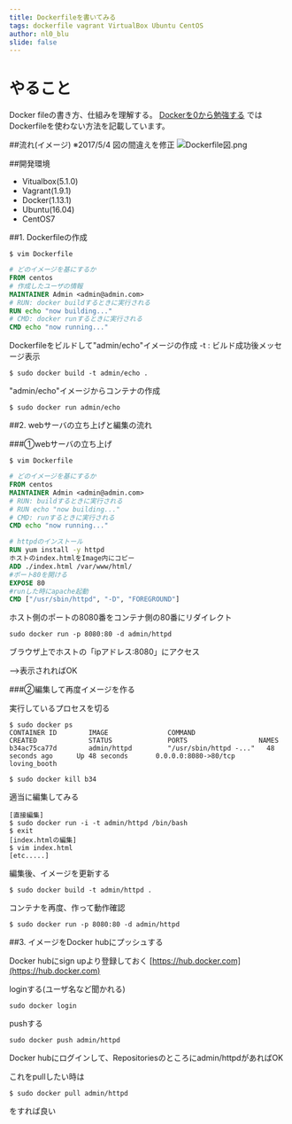 ```yaml
---
title: Dockerfileを書いてみる
tags: dockerfile vagrant VirtualBox Ubuntu CentOS
author: nl0_blu
slide: false
---
```

# やること

Docker fileの書き方、仕組みを理解する。
[Dockerを0から勉強する](http://qiita.com/nl0_blu/items/07e5047041ebe009dd06)
ではDockerfileを使わない方法を記載しています。

##流れ(イメージ)
※2017/5/4 図の間違えを修正
![Dockerfile図.png](https://qiita-image-store.s3.amazonaws.com/0/161771/acb79a98-68a8-8594-0d5a-7d6af287841a.png)



##開発環境

* Vitualbox(5.1.0)
* Vagrant(1.9.1)
* Docker(1.13.1)
* Ubuntu(16.04)
* CentOS7

##1. Dockerfileの作成

```
$ vim Dockerfile
```

```Dockerfile
# どのイメージを基にするか
FROM centos
# 作成したユーザの情報
MAINTAINER Admin <admin@admin.com>
# RUN: docker buildするときに実行される
RUN echo "now building..."
# CMD: docker runするときに実行される
CMD echo "now running..."
```

Dockerfileをビルドして"admin/echo"イメージの作成
-t : ビルド成功後メッセージ表示

```
$ sudo docker build -t admin/echo .
```

"admin/echo"イメージからコンテナの作成

```
$ sudo docker run admin/echo
```

##2. webサーバの立ち上げと編集の流れ

###①webサーバの立ち上げ

```
$ vim Dockerfile
```
```Dockerfile
# どのイメージを基にするか
FROM centos
MAINTAINER Admin <admin@admin.com>
# RUN: buildするときに実行される
# RUN echo "now building..."
# CMD: runするときに実行される
CMD echo "now running..."

# httpdのインストール
RUN yum install -y httpd
ホストのindex.htmlをImage内にコピー
ADD ./index.html /var/www/html/
#ポート80を開ける
EXPOSE 80
#runした時にapache起動
CMD ["/usr/sbin/httpd", "-D", "FOREGROUND"]
```

ホスト側のポートの8080番をコンテナ側の80番にリダイレクト

```
sudo docker run -p 8080:80 -d admin/httpd
```

ブラウザ上でホストの「ipアドレス:8080」にアクセス

-->表示されればOK

###②編集して再度イメージを作る

実行しているプロセスを切る

```
$ sudo docker ps
CONTAINER ID        IMAGE               COMMAND                  CREATED             STATUS              PORTS                  NAMES
b34ac75ca77d        admin/httpd         "/usr/sbin/httpd -..."   48 seconds ago      Up 48 seconds       0.0.0.0:8080->80/tcp   loving_booth

$ sudo docker kill b34
```

適当に編集してみる

```
[直接編集]
$ sudo docker run -i -t admin/httpd /bin/bash
$ exit
[index.htmlの編集]
$ vim index.html
[etc.....]
```

編集後、イメージを更新する

```
$ sudo docker build -t admin/httpd .
```


コンテナを再度、作って動作確認

```
$ sudo docker run -p 8080:80 -d admin/httpd
```

##3. イメージをDocker hubにプッシュする

Docker hubにsign upより登録しておく
[https://hub.docker.com](https://hub.docker.com)

loginする(ユーザ名など聞かれる)

```
sudo docker login
```

pushする

```
sudo docker push admin/httpd
```

Docker hubにログインして、Repositoriesのところにadmin/httpdがあればOK

これをpullしたい時は

```
$ sudo docker pull admin/httpd
```

をすれば良い
